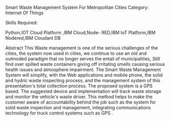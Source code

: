Smart Waste Management System For Metropolitan Cities
Category: Internet Of Things

Skills Required:

Python,IOT Cloud Platform ,IBM Cloud,Node- RED,IBM IoT Platform,IBM Nodered,IBM Cloudant DB

Abstract 
This Waste management is one of the serious challenges of the cities, the system now used in cities, we continue to use an old and outmoded paradigm that no longer serves the entail of municipalities, Still find over spilled waste containers giving off irritating smells causing serious health issues and atmosphere impairment. The Smart Waste Management System will simplify, with the Web applications and mobile phone, the solid and hydric waste inspecting process, and the management system of this presentation's total collection process. The proposed system is a GPS based. The suggested device and implementation will track waste storage and monitor the vehicle's waste driver. This method helps to make the customer aware of accountability behind the job such as the system for solid waste inspection and management, integrating communications technology for truck control systems such as GPS .
